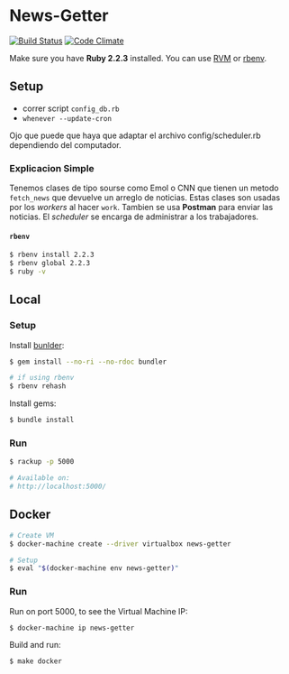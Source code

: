 # News-Getter
[![Build Status](https://travis-ci.org/IIC2173-2015-2-Grupo2/news-getter.svg)](https://travis-ci.org/IIC2173-2015-2-Grupo2/news-getter) [![Code Climate](https://codeclimate.com/github/IIC2173-2015-2-Grupo2/news-getter/badges/gpa.svg)](https://codeclimate.com/github/IIC2173-2015-2-Grupo2/news-getter)


Make sure you have **Ruby 2.2.3** installed.
You can use [RVM](https://rvm.io/) or [rbenv](https://github.com/sstephenson/rbenv).

## Setup
- correr script `config_db.rb`
- `whenever --update-cron`

Ojo que puede que haya que adaptar el archivo config/scheduler.rb dependiendo del computador.


### Explicacion Simple
Tenemos clases de tipo sourse como Emol o CNN que tienen un metodo `fetch_news` que devuelve
un arreglo de noticias. Estas clases son usadas por los *workers* al hacer `work`. Tambien se usa **Postman** para
enviar las noticias. El *scheduler* se encarga de administrar a los trabajadores.


#### `rbenv`
```sh
$ rbenv install 2.2.3
$ rbenv global 2.2.3
$ ruby -v
```

## Local

### Setup

Install [bunlder](http://bundler.io/):
```sh
$ gem install --no-ri --no-rdoc bundler

# if using rbenv
$ rbenv rehash
```

Install gems:
```sh
$ bundle install
```

### Run
```sh
$ rackup -p 5000

# Available on:
# http://localhost:5000/
```

## Docker

```sh
# Create VM
$ docker-machine create --driver virtualbox news-getter

# Setup
$ eval "$(docker-machine env news-getter)"
```

### Run

Run on port 5000, to see the Virtual Machine IP:
```sh
$ docker-machine ip news-getter
```

Build and run:
```sh
$ make docker
```
